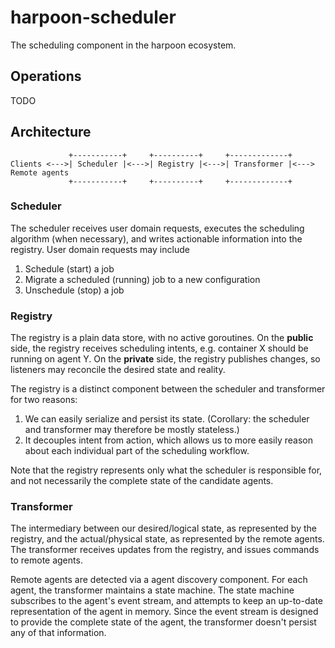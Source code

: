 # harpoon-scheduler

The scheduling component in the harpoon ecosystem.

## Operations

TODO

## Architecture

```
             +-----------+     +----------+     +-------------+
Clients <--->| Scheduler |<--->| Registry |<--->| Transformer |<---> Remote agents
             +-----------+     +----------+     +-------------+
```

### Scheduler

The scheduler receives user domain requests, executes the scheduling algorithm
(when necessary), and writes actionable information into the registry. User
domain requests may include

1. Schedule (start) a job
2. Migrate a scheduled (running) job to a new configuration
3. Unschedule (stop) a job

### Registry

The registry is a plain data store, with no active goroutines. On the
**public** side, the registry receives scheduling intents, e.g. container X
should be running on agent Y. On the **private** side, the registry publishes
changes, so listeners may reconcile the desired state and reality.

The registry is a distinct component between the scheduler and transformer
for two reasons:

1. We can easily serialize and persist its state. (Corollary: the scheduler
   and transformer may therefore be mostly stateless.)
2. It decouples intent from action, which allows us to more easily reason
   about each individual part of the scheduling workflow.

Note that the registry represents only what the scheduler is responsible for,
and not necessarily the complete state of the candidate agents.

### Transformer

The intermediary between our desired/logical state, as represented by the
registry, and the actual/physical state, as represented by the remote agents.
The transformer receives updates from the registry, and issues commands to
remote agents.

Remote agents are detected via a agent discovery component. For each agent,
the transformer maintains a state machine. The state machine subscribes to the
agent's event stream, and attempts to keep an up-to-date representation of the
agent in memory. Since the event stream is designed to provide the complete
state of the agent, the transformer doesn't persist any of that information.
